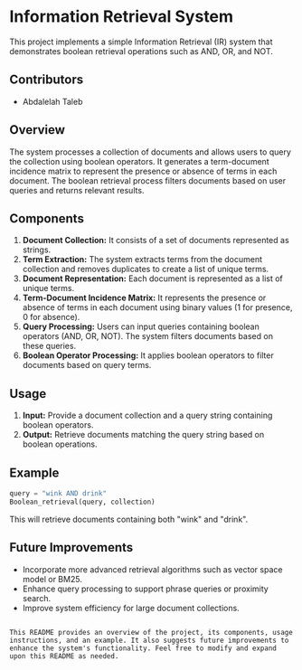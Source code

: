 
# Information Retrieval System

This project implements a simple Information Retrieval (IR) system that demonstrates boolean retrieval operations such as AND, OR, and NOT.

## Contributors
- Abdalelah Taleb

## Overview
The system processes a collection of documents and allows users to query the collection using boolean operators. It generates a term-document incidence matrix to represent the presence or absence of terms in each document. The boolean retrieval process filters documents based on user queries and returns relevant results.

## Components
1. **Document Collection:** It consists of a set of documents represented as strings.
2. **Term Extraction:** The system extracts terms from the document collection and removes duplicates to create a list of unique terms.
3. **Document Representation:** Each document is represented as a list of unique terms.
4. **Term-Document Incidence Matrix:** It represents the presence or absence of terms in each document using binary values (1 for presence, 0 for absence).
5. **Query Processing:** Users can input queries containing boolean operators (AND, OR, NOT). The system filters documents based on these queries.
6. **Boolean Operator Processing:** It applies boolean operators to filter documents based on query terms.

## Usage
1. **Input:** Provide a document collection and a query string containing boolean operators.
2. **Output:** Retrieve documents matching the query string based on boolean operations.

## Example
```python
query = "wink AND drink"
Boolean_retrieval(query, collection)
```
This will retrieve documents containing both "wink" and "drink".

## Future Improvements
- Incorporate more advanced retrieval algorithms such as vector space model or BM25.
- Enhance query processing to support phrase queries or proximity search.
- Improve system efficiency for large document collections.
```

This README provides an overview of the project, its components, usage instructions, and an example. It also suggests future improvements to enhance the system's functionality. Feel free to modify and expand upon this README as needed.
